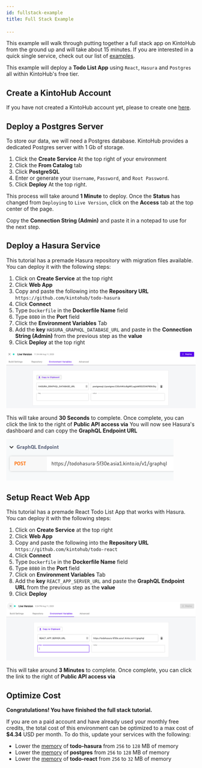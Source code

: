 ```yaml
---
id: fullstack-example
title: Full Stack Example

---
```


This example will walk through putting together a full stack app on KintoHub from the ground up and will take about 15 minutes.
If you are interested in a quick single service, check out our list of [examples](examples/nodejs/nodejs-example).

This example will deploy a **Todo List App** using `React`, `Hasura` and `Postgres` all within KintoHub's free tier.

## Create a KintoHub Account

If you have not created a KintoHub account yet, please to create one [here](https://app.kintohub.com).

## Deploy a Postgres Server

To store our data, we will need a Postgres database.
KintoHub provides a dedicated Postgres server with 1 Gb of storage.

1. Click the **Create Service** At the top right of your environment
2. Click the **From Catalog** tab
3. Click **PostgreSQL**
4. Enter or generate your `Username`, `Password`, and `Root Password`.
5. Click **Deploy** At the top right.

This process will take around **1 Minute** to deploy.
Once the **Status** has changed from `Deploying` to `Live Version`, click on the **Access** tab at the top center of the page.

Copy the **Connection String (Admin)** and paste it in a notepad to use for the next step.

## Deploy a Hasura Service

This tutorial has a premade Hasura repository with migration files available.
You can deploy it with the following steps:

1. Click on **Create Service** at the top right
2. Click **Web App**
3. Copy and paste the following into the **Repository URL** `https://github.com/kintohub/todo-hasura`
4. Click **Connect**
5. Type `Dockerfile` in the **Dockerfile Name** field
6. Type `8080` in the **Port** field
7. Click the **Environment Variables** Tab
8. Add the **key** `HASURA_GRAPHQL_DATABASE_URL` and paste in the **Connection String (Admin)** from the previous step as the **value**
9. Click **Deploy** at the top right

![hasura-env-vars](../../static/img/fullstack-example/hasura-env-vars.png)


This will take around **30 Seconds** to complete.
Once complete, you can click the link to the right of **Public API access via**
You will now see Hasura's dashboard and can copy the **GraphQL Endpoint URL**

![hasura-console](../../static/img/fullstack-example/hasura-console.png)


## Setup React Web App

This tutorial has a premade React Todo List App that works with Hasura.
You can deploy it with the following steps:

1. Click on **Create Service** at the top right
2. Click **Web App**
3. Copy and paste the following into the **Repository URL** `https://github.com/kintohub/todo-react`
4. Click **Connect**
5. Type `Dockerfile` in the **Dockerfile Name** field
6. Type `8080` in the **Port** field
5. Click on **Environment Variables** Tab
6. Add the **key** `REACT_APP_SERVER_URL` and paste the **GraphQL Endpoint URL** from the previous step as the **value**
7. Click **Deploy**

![react-webapp-env-vars](../../static/img/fullstack-example/react-webapp-env-vars.png)

This will take around **3 Minutes** to complete.
Once complete, you can click the link to the right of **Public API access via**

## Optimize Cost

**Congratulations! You have finished the full stack tutorial.**

If you are on a paid account and have already used your monthly free credits, the total cost of this environment can be optimized to a max cost of **$4.34** USD per month.
To do this, update your services with the following:

* Lower the [memory](../anatomy/anatomy-advanced.md#memory) of **todo-hasura** from `256` to `128` MB of memory
* Lower the [memory](../anatomy/anatomy-advanced.md#memory) of **postgres** from `256` to `128` MB of memory
* Lower the [memory](../anatomy/anatomy-advanced.md#memory) of **todo-react** from `256` to `32` MB of memory 

